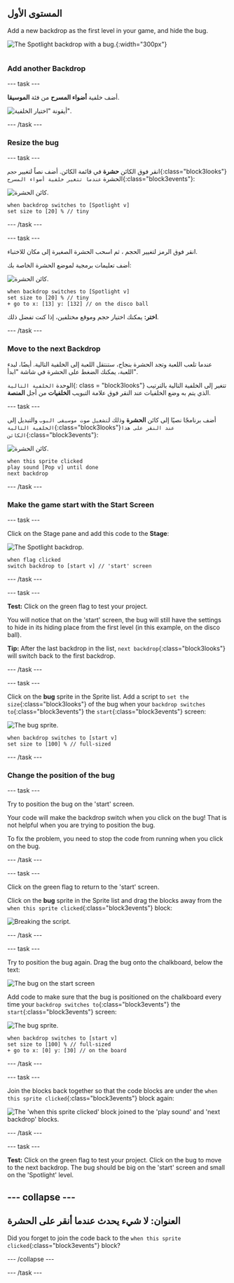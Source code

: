 ## المستوى الأول

<div style="display: flex; flex-wrap: wrap">
<div style="flex-basis: 200px; flex-grow: 1; margin-right: 15px;">
Add a new backdrop as the first level in your game, and hide the bug.
</div>
<div>

![The Spotlight backdrop with a bug.](images/first-level.png){:width="300px"}

</div>
</div>

### Add another Backdrop

--- task ---

أضف خلفية **أضواء المسرح** من فئة **الموسيقا**.

![أيقونة "اختيار الخلفية".](images/backdrop-button.png)

--- /task ---

### Resize the bug

--- task ---

انقر فوق الكائن **حشرة** في قائمة الكائن. أضف نصاً لتغيير `حجم`{:class="block3looks"} الحشرة `عندما تتغير خلفية أضواء المسرح`{:class="block3events"}:

![كائن الحشرة.](images/bug-sprite.png)

```blocks3
when backdrop switches to [Spotlight v]
set size to [20] % // tiny
```

--- /task ---

--- task ---

انقر فوق الرمز لتغيير الحجم ، ثم اسحب الحشرة الصغيرة إلى مكان للاختباء.

أضف تعليمات برمجية لموضع الحشرة الخاصة بك:

![كائن الحشرة.](images/bug-sprite.png)

```blocks3
when backdrop switches to [Spotlight v]
set size to [20] % // tiny
+ go to x: [13] y: [132] // on the disco ball
```

**اختر:** يمكنك اختيار حجم وموقع مختلفين، إذا كنت تفضل ذلك.

--- /task ---

### Move to the next Backdrop

عندما تلعب اللعبة وتجد الحشرة بنجاح، ستنتقل اللعبة إلى الخلفية التالية. أيضًا، لبدء اللعبة، يمكنك الضغط على الحشرة في شاشة "ابدأ".

الوحدة `الخلفية التالية`{: class = "block3looks"} تتغير إلى الخلفية التالية بالترتيب الذي يتم به وضع الخلفيات عند النقر فوق علامة التبويب **الخلفيات** من أجل **المنصة**.

--- task ---

أضف برنامجًا نصيًا إلى كائن **الحشرة** وذلك ل`تشغيل صوت موسيقى البوب` والتبديل إلى `الخلفية التالية`{:class="block3looks"}`عند النقر على هذا الكائن`{:class="block3events"}:

![كائن الحشرة.](images/bug-sprite.png)

```blocks3
when this sprite clicked
play sound [Pop v] until done
next backdrop
```

--- /task ---

### Make the game start with the Start Screen

--- task ---

Click on the Stage pane and add this code to the **Stage**:

![The Spotlight backdrop.](images/stage-image.png)

```blocks3
when flag clicked
switch backdrop to [start v] // 'start' screen
```

--- /task ---

--- task ---

**Test:** Click on the green flag to test your project.

You will notice that on the 'start' screen, the bug will still have the settings to hide in its hiding place from the first level (in this example, on the disco ball).

**Tip:** After the last backdrop in the list, `next backdrop`{:class="block3looks"} will switch back to the first backdrop.

--- /task ---

--- task ---

Click on the **bug** sprite in the Sprite list. Add a script to `set the size`{:class="block3looks"} of the bug when your `backdrop switches to`{:class="block3events"} the `start`{:class="block3events"} screen:

![The bug sprite.](images/bug-sprite.png)

```blocks3
when backdrop switches to [start v]
set size to [100] % // full-sized
```

--- /task ---

### Change the position of the bug

--- task ---

Try to position the bug on the 'start' screen.

Your code will make the backdrop switch when you click on the bug! That is not helpful when you are trying to position the bug.

To fix the problem, you need to stop the code from running when you click on the bug.

--- /task ---

--- task ---

Click on the green flag to return to the 'start' screen.

Click on the **bug** sprite in the Sprite list and drag the blocks away from the `when this sprite clicked`{:class="block3events"} block:

![Breaking the script.](images/breaking-script.png)

--- /task ---

--- task ---

Try to position the bug again. Drag the bug onto the chalkboard, below the text:

![The bug on the start screen](images/bug-chalkboard.png)

Add code to make sure that the bug is positioned on the chalkboard every time your `backdrop switches to`{:class="block3events"} the `start`{:class="block3events"} screen:

![The bug sprite.](images/bug-sprite.png)

```blocks3
when backdrop switches to [start v]
set size to [100] % // full-sized
+ go to x: [0] y: [30] // on the board
```

--- /task ---

--- task ---

Join the blocks back together so that the code blocks are under the `when this sprite clicked`{:class="block3events"} block again:

![The 'when this sprite clicked' block joined to the 'play sound' and 'next backdrop' blocks.](images/fixed-script.png)

--- /task ---

--- task ---

**Test:** Click on the green flag to test your project. Click on the bug to move to the next backdrop. The bug should be big on the 'start' screen and small on the 'Spotlight' level.

--- collapse ---
---
العنوان: لا شيء يحدث عندما أنقر على الحشرة
---

Did you forget to join the code back to the `when this sprite clicked`{:class="block3events"} block?

--- /collapse ---

--- /task ---